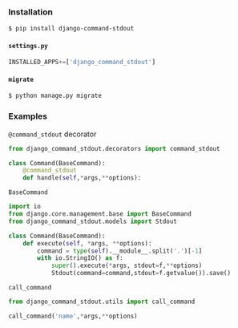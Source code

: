 ### Installation
```bash
$ pip install django-command-stdout
```

#### `settings.py`
```python
INSTALLED_APPS+=['django_command_stdout']
```

#### `migrate`
```bash
$ python manage.py migrate
```

### Examples
`@command_stdout` decorator
```python
from django_command_stdout.decorators import command_stdout

class Command(BaseCommand):
    @command_stdout
    def handle(self,*args,**options):
```

`BaseCommand`
```python
import io
from django.core.management.base import BaseCommand
from django_command_stdout.models import Stdout

class Command(BaseCommand):
    def execute(self, *args, **options):
        command = type(self).__module__.split('.')[-1]
        with io.StringIO() as f:
            super().execute(*args, stdout=f,**options)
            Stdout(command=command,stdout=f.getvalue()).save()
```

`call_command`
```python
from django_command_stdout.utils import call_command

call_command('name',*args,**options)
```

